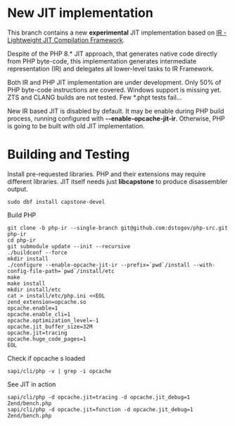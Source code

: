 New JIT implementation
======================

This branch contains a new **experimental** JIT implementation based
on [IR - Lightweight JIT Compilation Framework](https://github.com/dstogov/ir).

Despite of the PHP 8.* JIT approach, that generates native code directly from
PHP byte-code, this implementation generates intermediate representation (IR) and
delegates all lower-level tasks to IR Framework.

Both IR and PHP JIT implementation are under development. Only 50% of PHP byte-code
instructions are covered. Windows support is missing yet. ZTS and CLANG builds are
not tested. Few *.phpt tests fail...

New IR based JIT is disabled by default. It may be enable during PHP build process,
running configured with **--enable-opcache-jit-ir**. Otherwise, PHP is going to be
built with old JIT implementation.

Building and Testing
====================

Install pre-requested libraries. PHP and their extensions may require different libraries.
JIT itself needs just **libcapstone** to produce disassembler output.

```	
sudo dbf install capstone-devel
```

Build PHP

```
git clone -b php-ir --single-branch git@github.com:dstogov/php-src.git php-ir
cd php-ir
git submodule update --init --recursive
./buildconf --force
mkdir install
./configure --enable-opcache-jit-ir --prefix=`pwd`/install --with-config-file-path=`pwd`/install/etc
make
make install
mkdir install/etc
cat > install/etc/php.ini <<EOL
zend_extension=opcache.so
opcache.enable=1
opcache.enable_cli=1
opcache.optimization_level=-1
opcache.jit_buffer_size=32M
opcache.jit=tracing
opcache.huge_code_pages=1
EOL
```

Check if opcache s loaded

```
sapi/cli/php -v | grep -i opcache
```

See JIT in action

```
sapi/cli/php -d opcache.jit=tracing -d opcache.jit_debug=1 Zend/bench.php
sapi/cli/php -d opcache.jit=function -d opcache.jit_debug=1 Zend/bench.php
```
